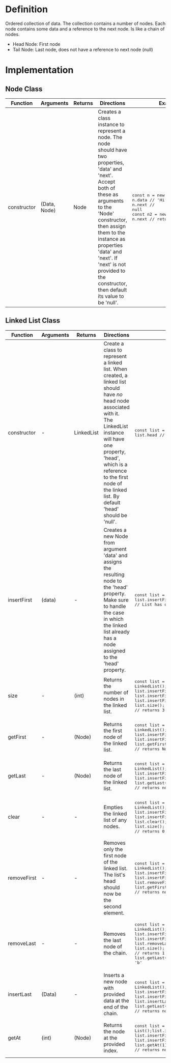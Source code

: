 # Definition

Ordered collection of data. The collection contains a number of nodes. Each node contains some data and a reference to the next node. Is like a chain of nodes.

- Head Node: First node
- Tail Node: Last node, does not have a reference to next node (null)

# Implementation

## Node Class

| Function | Arguments | Returns | Directions | Example |
| -- | -- | -- | -- | -- |
| constructor | (Data, Node) | Node | Creates a class instance to represent a node.  The node should have two properties, 'data' and 'next'. Accept both of these as arguments to the 'Node' constructor, then assign them to the instance as properties 'data' and 'next'. If 'next' is not provided to the constructor, then default its value to be 'null'. | <pre>const n = new Node('There'); <br>n.data // 'Hi' <br>n.next // null<br>const n2 = new Node('Hi', n); <br>n.next // returns n</pre> |

## Linked List Class

| Function | Arguments | Returns | Directions | Example |
| -- | -- | -- | -- | -- |
| constructor | - | LinkedList | Create a class to represent a linked list. When created, a linked list should have *no* head node associated with it. The LinkedList instance will have one property, 'head', which is a reference to the first node of the linked list. By default 'head' should be 'null'. | <pre>const list = new LinkedList();<br>list.head // null</pre> |
| insertFirst | (data) | - | Creates a new Node from argument 'data' and assigns the resulting node to the 'head' property. Make sure to handle the case in which the linked list already has a node assigned to the 'head' property. | <pre>const list = new LinkedList();<br>list.insertFirst('Hi There'); // List has one node</pre> |
| size | - | (int) | Returns the number of nodes in the linked list. |<pre>const list = new LinkedList();<br>list.insertFirst('a');<br>list.insertFirst('b');<br>list.insertFirst('c');<br>list.size(); // returns 3</pre> |
| getFirst | - | (Node) | Returns the first node of the linked list. |<pre>const list = new LinkedList();<br>list.insertFirst('a');<br>list.insertFirst('b');<br>list.getFirst(); // returns Node instance with data 'b'</pre> |
| getLast | - | (Node) | Returns the last node of the linked list. |<pre>const list = new LinkedList();<br>list.insertFirst('a');<br>list.insertFirst('b');<br>list.getLast(); // returns node with data 'a'</pre> |
| clear | - | - | Empties the linked list of any nodes. |<pre>const list = new LinkedList();<br>list.insertFirst('a');<br>list.insertFirst('b');<br>list.clear();<br>list.size(); // returns 0</pre> |
| removeFirst | - | - | Removes only the first node of the linked list. The list's head should now be the second element. |<pre>const list = new LinkedList();<br>list.insertFirst('a');<br>list.insertFirst('b');<br>list.removeFirst();<br>list.getFirst(); // returns node with data 'a'</pre> |
| removeLast | - | - | Removes the last node of the chain. |<pre>const list = new LinkedList();<br>list.insertFirst('a');<br>list.insertFirst('b');<br>list.removeLast();<br>list.size(); // returns 1<br>list.getLast(); // returns node with data of 'b'</pre> |
| insertLast | (Data) | - | Inserts a new node with provided data at the end of the chain. |<pre><br>const list = new LinkedList();<br>list.insertFirst('a');<br>list.insertFirst('b');<br>list.insertLast('c');<br>list.getLast(); // returns node with data 'c'</pre> |
| getAt | (int) | (Node) | Returns the node at the provided index. |<pre>const list = new List();list.insertFirst('a');<br>list.insertFirst('b');<br>list.insertFirst('c');<br>list.getAt(1); // returns node with data 'b'</pre> |
